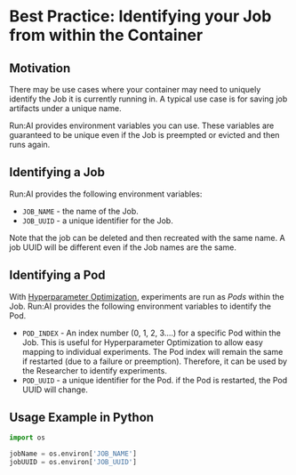 # Best Practice: Identifying your Job from within the Container

## Motivation

There may be use cases where your container may need to uniquely identify the Job it is currently running in. A typical use case is for saving job artifacts under a unique name. 

Run:AI provides environment variables you can use. These variables are guaranteed to be unique even if the Job is preempted or evicted and then runs again. 

## Identifying a Job

Run:AI provides the following environment variables:

* ``JOB_NAME`` - the name of the Job.
* ``JOB_UUID`` - a unique identifier for the Job. 

Note that the job can be deleted and then recreated with the same name. A job UUID will be different even if the Job names are the same.


## Identifying a Pod 

With [Hyperparameter Optimization](../Walkthroughs/walkthrough-hpo.md), experiments are run as _Pods_ within the Job. Run:AI provides the following environment variables to identify the Pod.

* ``POD_INDEX`` -  An index number (0, 1, 2, 3....) for a specific Pod within the Job. This is useful for Hyperparameter Optimization to allow easy mapping to individual experiments. The Pod index will remain the same if restarted (due to a failure or preemption). Therefore, it can be used by the Researcher to identify experiments. 
* ``POD_UUID`` - a unique identifier for the Pod. if the Pod is restarted, the Pod UUID will change.


## Usage Example in Python

``` python
import os

jobName = os.environ['JOB_NAME']
jobUUID = os.environ['JOB_UUID']
```
